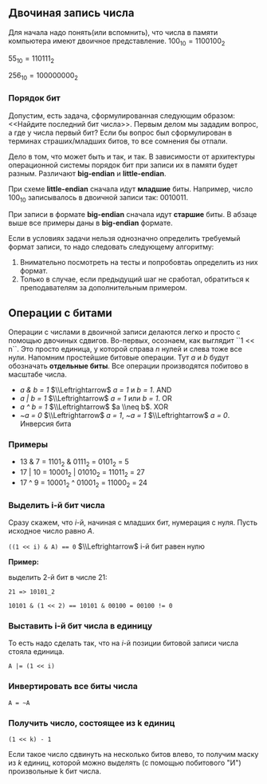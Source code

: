 ## Двочиная запись числа

Для начала надо понять(или вспомнить), что числа в памяти компьютера
имеют двоичное представление. $100_{10} = 1100100_2$

$55_{10} = 110111_2$

$256_{10} = 100000000_2$

### Порядок бит

Допустим, есть задача, сформулированная следующим образом:
\<<Найдите последний бит числа>\>. Первым делом мы зададим
вопрос, а где у числа первый бит? Если бы вопрос был сформулирован в
терминах страших/младших битов, то все сомнения бы отпали.

Дело в том, что может быть и так, и так. В зависимости от архитектуры
операционной системы порядок бит при записи их в памяти будет разным.
Различают **big-endian** и **little-endian**.

При схеме **little-endian** сначала идут **младшие** биты. Например,
число $100_{10}$ записывалось в двоичной записи так: $0010011$.

При записи в формате **big-endian** сначала идут **старшие** биты. В
абзаце выше все примеры даны в **big-endian** формате.

Если в условиях задачи нельзя однозначно определить требуемый формат
записи, то надо следовать следующему алгоритму:

1.  Внимательно посмотреть на тесты и попробовтаь определить из них
    формат.
2.  Только в случае, если предыдущий шаг не сработал, обратиться к
    преподавателям за дополнительным примером.

## Операции с битами

Операции с числами в двоичной записи делаются легко и просто с помощью
двочиных сдвигов. Во-первых, осознаем, как выглядит \`\`1 \<\< n\`\`.
Это просто единица, у которой справа $n$ нулей и слева тоже все нули.
Напомним простейшие битовые операции. Тут $a$ и $b$ будут обозначать
**отдельные биты**. Все операции производятся побитово в масштабе числа.

  - *a & b = 1* $\\Leftrightarrow$ *a = 1* и *b = 1*. AND
  - *a | b = 1* $\\Leftrightarrow$ *a = 1* или *b = 1*. OR
  - *a ^ b = 1* $\\Leftrightarrow$ $a \\neq b$. XOR
  - *\~a = 0* $\\Leftrightarrow$ *a = 1*, *\~a = 1* $\\Leftrightarrow$
    *a = 0*. Инверсия бита

### Примеры

  - $13$ & $7$ = $1101_2$ & $0111_2$ = $0101_2$ = $5$
  - $17$ | $10$ = $10001_2$ | $01010_2$ = $11011_2$ = $27$
  - $17$ ^ $9$ = $10001_2$ ^ $01001_2$ = $11000_2$ = $24$

### Выделить i-й бит числа

Сразу скажем, что $i$-й, начиная с младших бит, нумерация с нуля. Пусть
исходное число равно $A$.

`((1 << i) & A) == 0` $\\Leftrightarrow$ i-й бит равен нулю

**Пример:**

выделить 2-й бит в числе 21:

`21 => 10101_2`

`10101 & (1 << 2) == 10101 & 00100 = 00100 != 0`

### Выставить i-й бит числа в единицу

То есть надо сделать так, что на $i$-й позиции битовой записи числа
стояла единица.

`A |= (1 << i)`

### Инвертировать все биты числа

`A = ~A`

### Получить число, состоящее из k единиц

`(1 << k) - 1`

Если такое число сдвинуть на несколько битов влево, то получим маску из
$k$ единиц, которой можно выделять (с помощью побитового "И")
произвольные k бит числа.